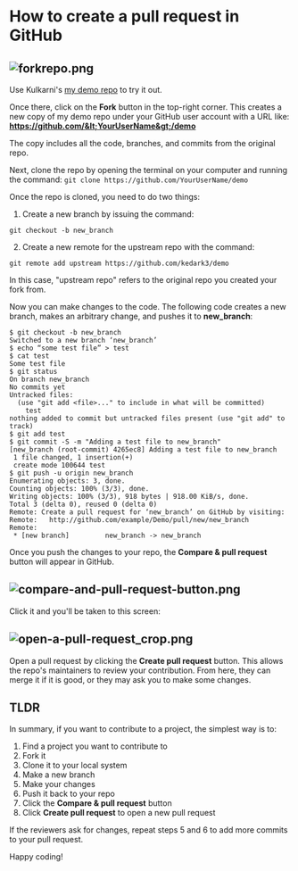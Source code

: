 # How to create a pull request in GitHub 
## ![forkrepo.png](https://opensource.com/sites/default/files/uploads/forkrepo.png)

Use Kulkarni's [my demo repo](https://github.com/kedark3/demo) to try it out.

Once there, click on the **Fork** button in the top-right corner. This creates a new copy of my demo repo under your GitHub user account with a URL like:
**https://github.com/&lt;YourUserName&gt;/demo**

The copy includes all the code, branches, and commits from the original repo.

Next, clone the repo by opening the terminal on your computer and running the command:
`git clone https://github.com/YourUserName/demo`

Once the repo is cloned, you need to do two things:

1. Create a new branch by issuing the command:
```
git checkout -b new_branch
```
2. Create a new remote for the upstream repo with the command:

```
git remote add upstream https://github.com/kedark3/demo
```

In this case, "upstream repo" refers to the original repo you created your fork from.

Now you can make changes to the code. The following code creates a new branch, makes an arbitrary change, and pushes it to **new_branch**:
```
$ git checkout -b new_branch
Switched to a new branch ‘new_branch’
$ echo “some test file” > test
$ cat test
Some test file
$ git status
On branch new_branch
No commits yet
Untracked files:
  (use "git add <file>..." to include in what will be committed)
    test
nothing added to commit but untracked files present (use "git add" to track)
$ git add test
$ git commit -S -m "Adding a test file to new_branch"
[new_branch (root-commit) 4265ec8] Adding a test file to new_branch
 1 file changed, 1 insertion(+)
 create mode 100644 test
$ git push -u origin new_branch
Enumerating objects: 3, done.
Counting objects: 100% (3/3), done.
Writing objects: 100% (3/3), 918 bytes | 918.00 KiB/s, done.
Total 3 (delta 0), reused 0 (delta 0)
Remote: Create a pull request for ‘new_branch’ on GitHub by visiting:
Remote:   http://github.com/example/Demo/pull/new/new_branch
Remote:
 * [new branch]         new_branch -> new_branch
```

Once you push the changes to your repo, the **Compare & pull request** button will appear in GitHub.

## ![compare-and-pull-request-button.png](https://opensource.com/sites/default/files/uploads/compare-and-pull-request-button.png)

Click it and you'll be taken to this screen:

## ![open-a-pull-request_crop.png](https://opensource.com/sites/default/files/uploads/open-a-pull-request_crop.png)

Open a pull request by clicking the **Create pull request** button. This allows the repo's maintainers to review your contribution. From here, they can merge it if it is good, or they may ask you to make some changes.

## TLDR

In summary, if you want to contribute to a project, the simplest way is to:

1. Find a project you want to contribute to
2. Fork it
3. Clone it to your local system
4. Make a new branch
5. Make your changes
6. Push it back to your repo
7. Click the **Compare & pull request** button
8. Click **Create pull request** to open a new pull request

If the reviewers ask for changes, repeat steps 5 and 6 to add more commits to your pull request.

Happy coding!
